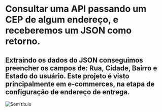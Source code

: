 # Consultar uma API passando um CEP de algum endereço, e receberemos um JSON como retorno. 

## Extraindo os dados do JSON conseguimos preencher os campos de: Rua, Cidade, Bairro e Estado do usuário. Este projeto é visto principalmente em e-commerces, na etapa de configuração de endereço de entrega.

![Sem título](https://user-images.githubusercontent.com/101996367/185711011-dd03ef94-cba0-4216-9b78-fe1d755bc91b.png)
